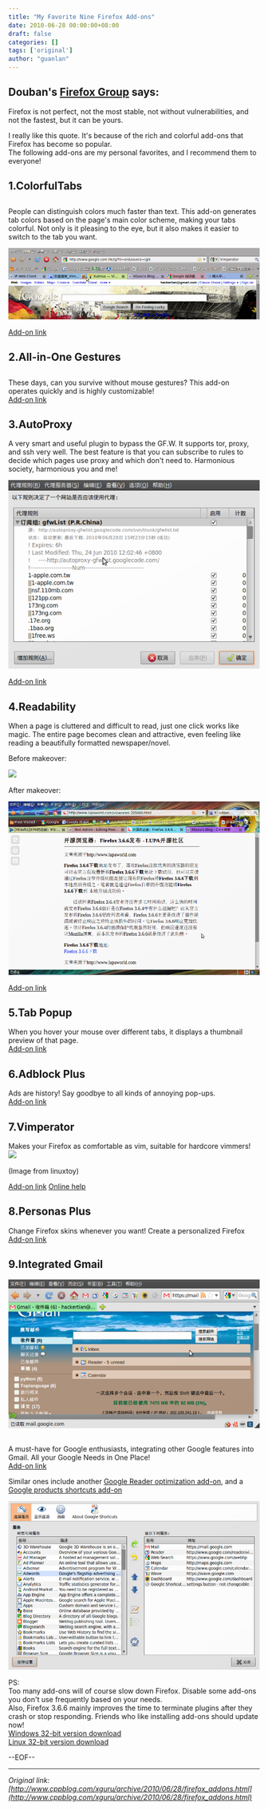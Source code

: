 ```yaml
---
title: "My Favorite Nine Firefox Add-ons"
date: 2010-06-28 00:00:00+08:00
draft: false
categories: []
tags: ['original']
author: "guanlan"
---
```


## Douban's [Firefox Group](http://www.douban.com/group/Firefox/) says:

  
Firefox is not perfect, not the most stable, not without vulnerabilities, and not the fastest, but it can be yours.   
  

  
I really like this quote. It's because of the rich and colorful add-ons that Firefox has become so popular.  
The following add-ons are my personal favorites, and I recommend them to everyone!  
  

## 1.ColorfulTabs 

## 

People can distinguish colors much faster than text. This add-on generates tab colors based on the page's main color scheme, making your tabs colorful. Not only is it pleasing to the eye, but it also makes it easier to switch to the tab you want.  
  
![](/img/colofulTab.png)  
  
[Add-on link](https://addons.mozilla.org/zh-CN/firefox/addon/1368/)  
  
  

##  2.All-in-One Gestures

## 

These days, can you survive without mouse gestures? This add-on operates quickly and is highly customizable!  
[Add-on link](https://addons.mozilla.org/zh-CN/firefox/addon/12/)  
  

##   

## 3.AutoProxy

A very smart and useful plugin to bypass the GF.W. It supports tor, proxy, and ssh very well. The best feature is that you can subscribe to rules to decide which pages use proxy and which don't need to. Harmonious society, harmonious you and me!  
  
  
![](/img/Screenshot-AutoProxy.png)  
  
[Add-on link](https://addons.mozilla.org/zh-CN/firefox/addon/11009/)  
  
  

## 4.Readability

When a page is cluttered and difficult to read, just one click works like magic. The entire page becomes clean and attractive, even feeling like reading a beautifully formatted newspaper/novel.  
  
Before makeover:  
  
![](/img/unReadable.png)  
  
After makeover:  
  
![](/img/Readability.png)  
  
[Add-on link](https://addons.mozilla.org/zh-CN/firefox/addon/46442/)  
  
  

##   

## 5.Tab Popup 

When you hover your mouse over different tabs, it displays a thumbnail preview of that page.  
[Add-on link](https://addons.mozilla.org/zh-CN/firefox/addon/8253)  
  
  

## 6.Adblock Plus

Ads are history! Say goodbye to all kinds of annoying pop-ups.  
[Add-on link](https://addons.mozilla.org/zh-CN/firefox/addon/1865/)  
  
  

## 7.Vimperator 

Makes your Firefox as comfortable as vim, suitable for hardcore vimmers!  
![](/img/vimperator.png)  
  
(Image from linuxtoy)  
  
[Add-on link](https://addons.mozilla.org/en-US/firefox/addon/4891/) [Online help](http://vimperator.org/help/vimperator/)  
  

##   

## 8.Personas Plus 

Change Firefox skins whenever you want! Create a personalized Firefox  
[Add-on link](https://addons.mozilla.org/zh-CN/firefox/addon/10900/)  
  

## 

##   

## 9.Integrated Gmail

  
![](/img/all_in_gmail1.png)  

## 

A must-have for Google enthusiasts, integrating other Google features into Gmail. All your Google Needs in One Place!   
[Add-on link](https://addons.mozilla.org/zh-CN/firefox/addon/9457/)  
  
Similar ones include another [Google Reader optimization add-on](https://addons.mozilla.org/en-US/firefox/addon/6424/), and a [Google products shortcuts add-on](https://addons.mozilla.org/en-US/firefox/addon/3576/)  
  
![](/img/Google_Shortcuts.png)  
  
PS:  
Too many add-ons will of course slow down Firefox. Disable some add-ons you don't use frequently based on your needs.  
Also, Firefox 3.6.6 mainly improves the time to terminate plugins after they crash or stop responding. Friends who like installing add-ons should update now!  
[Windows 32-bit version download](http://ftp.mozilla.org/pub/mozilla.org/firefox/nightly/3.6.6-candidates/build1/win32/zh-CN/Firefox%20Setup%203.6.6.exe)  
[ ](http://ftp.mozilla.org/pub/mozilla.org/firefox/nightly/3.6.6-candidates/build1/win32/zh-CN/Firefox%20Setup%203.6.6.exe)[Linux 32-bit version download](http://ftp.mozilla.org/pub/mozilla.org/firefox/nightly/3.6.6-candidates/build1/linux-i686/zh-CN/firefox-3.6.6.tar.bz2)  
  
\--EOF--  



---

*Original link: [http://www.cppblog.com/xguru/archive/2010/06/28/firefox_addons.html](http://www.cppblog.com/xguru/archive/2010/06/28/firefox_addons.html)*
